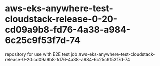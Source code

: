 # aws-eks-anywhere-test-cloudstack-release-0-20-cd09a9b8-fd76-4a38-a984-6c25c9f53f7d-74
repository for use with E2E test job aws-eks-anywhere-test-cloudstack-release-0-20:cd09a9b8-fd76-4a38-a984-6c25c9f53f7d-74
